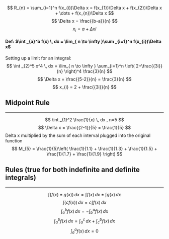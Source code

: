$$
R_{n} = \sum_{i=1}^n f(x_{i})\Delta x = f(x_{1})\Delta x + f(x_{2})\Delta x + \dots + f(x_{n})\Delta x
$$
$$
\Delta x = \frac{{b-a}}{n}
$$
$$
x_{i} = a + \Delta x i
$$
#### Def: $\int _{a}^b f(x) \, dx = \lim_{ n \to \infty }\sum _{i=1}^n f(x_{i})\Delta x$

Setting up a limit for an integral:
$$
\int _{2}^5 x^4 \, dx = \lim_{ n \to \infty } \sum_{i=1}^n \left( 2+\frac{{3i}}{n} \right)^4 \frac{3}{n}
$$
$$
\Delta x = \frac{{5-2}}{n} = \frac{3}{n}
$$
$$
x_{i} = 2 + \frac{{3i}}{n}
$$


## Midpoint Rule
---
$$
\int _{1}^2 \frac{1}{x} \, dx , n=5
$$
$$
\Delta x = \frac{{2-1}}{5} = \frac{1}{5}
$$
Delta x multiplied by the sum of each interval plugged into the original function
$$
M_{5} = \frac{1}{5}\left( \frac{1}{1.1} + \frac{1}{1.3} + \frac{1}{1.5} + \frac{1}{1.7} + \frac{1}{1.9} \right)
$$


## Rules (true for both indefinite and definite integrals)
---
$$
\int (f(x) \pm g(x)) \, dx = \int f(x) \, dx \pm \int g(x) \, dx   
$$
$$
\int (cf(x)) \, dx = c\int f(x) \, dx  
$$
$$
\int _{a}^b f(x) \, dx = - \int _{b}^a f(x) \, dx  
$$
$$
\int _{a}^b f(x) \, dx = \int _{a}^c \, dx + \int _{c}^b f(x) \, dx  
$$
$$
\int _{a}^a f(x) \, dx = 0 
$$
